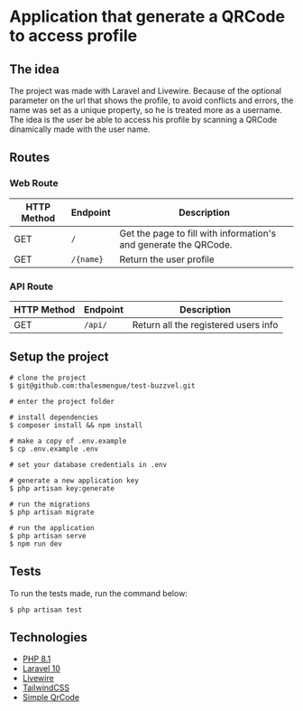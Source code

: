 # Application that generate a QRCode to access profile

## The idea
The project was made with Laravel and Livewire. Because of the optional parameter on the url that shows the
profile, to avoid conflicts and errors, the name was set as a unique property, so he is treated more as a username.
<br>
The idea is the user be able to access his profile by scanning a QRCode dinamically made with the user name.


## Routes

### Web Route
| HTTP Method | Endpoint         | Description                                                      |
|-------------|------------------|------------------------------------------------------------------|
| GET         | `/`              | Get the page to fill with information's and generate the QRCode. |
| GET         | `/{name}`        | Return the user profile                                          |

### API Route
| HTTP Method | Endpoint | Description                          |
|-------------|----------|--------------------------------------|
| GET         | `/api/`  | Return all the registered users info |


## Setup the project
```
# clone the project
$ git@github.com:thalesmengue/test-buzzvel.git

# enter the project folder

# install dependencies
$ composer install && npm install

# make a copy of .env.example
$ cp .env.example .env

# set your database credentials in .env

# generate a new application key
$ php artisan key:generate

# run the migrations
$ php artisan migrate

# run the application
$ php artisan serve
$ npm run dev
```

## Tests
To run the tests made, run the command below: 
```
$ php artisan test
```

## Technologies

- [PHP 8.1](https://www.php.net/)
- [Laravel 10](https://laravel.com/)
- [Livewire](https://laravel-livewire.com/)
- [TailwindCSS](https://tailwindcss.com/)
- [Simple QrCode](https://www.simplesoftware.io/#/docs/simple-qrcode)

